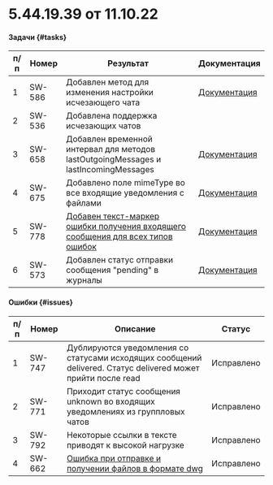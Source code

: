# 5.44.19.39 от 11.10.22

#### Задачи {#tasks}

п/п | Номер | Результат | Документация
----- | ----- | ----- | -----
1 | SW-586 | Добавлен метод для изменения настройки исчезающего чата | [Документация](/../docs/api/service/SetDisappearingChat/)
2 | SW-536 | Добавлена поддержка исчезающих чатов | 
3 | SW-658 | Добавлен временной интервал для методов lastOutgoingMessages и lastIncomingMessages | [Документация](/../docs/api/journals/) 
4 | SW-675 | Добавлено поле mimeType во все входящие уведомления с файлами | [Документация](/../docs/api/receiving/notifications-format/incoming-message/ImageMessage/)
5 | SW-778 | [Добавен текст-маркер ошибки получения входящего сообщения для всех типов ошибок](https://github.com/green-api/docs/issues/33) | [Документация](/../docs/api/common-errors/)
6 | SW-573 | Добавлен статус отправки сообщения  "pending" в журналы | [Документация](/../docs/api/journals/LastOutgoingMessages/)


#### Ошибки {#issues}

п/п | Номер | Описание | Статус
----- | ----- | ----- | -----
1| SW-747 | Дублируются уведомления со статусами исходящих сообщений delivered. Статус delivered может прийти после read | Исправлено
2| SW-771 | Приходит статус сообщения unknown во входящих уведомлениях из группловых чатов | Исправлено
3| SW-792 | Некоторые ссылки в тексте приводят к высокой нагрузке | Исправлено
4| SW-662 | [Ошибка при отправке и получении файлов в формате dwg](https://github.com/green-api/docs/issues/57) | Исправлено

